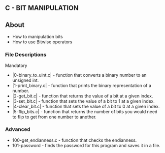## C - BIT MANIPULATION

## About

- How to manipulation bits
- How to use Bitwise operators


### File Descriptions
Mandatory

- |0-binary_to_uint.c| - function that converts a binary number to an unsigned int.
- |1-print_binary.c| - function that prints the binary representation of a number.
- |2-get_bit.c| - function that returns the value of a bit at a given index.
- |3-set_bit.c| - function that sets the value of a bit to 1 at a given index.
- |4-clear_bit.c| - function that sets the value of a bit to 0 at a given index.
- |5-flip_bits.c| - function that returns the number of bits you would need to flip to get from one number to another.

### Advanced

- 100-get_endianness.c - function that checks the endianness.
- 101-password - finds the password for this program and saves it in a file.
